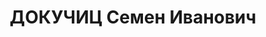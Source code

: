---
title: ДОКУЧИЦ Семен Иванович
description: "Род. в 1904, Польша, Гродненская губ., Пружанский уезд, с. Малич, белорус.\
  \ Проживал: г. Свердловск. Фабрика \"Уралобувь\", диспетчер \n  Арестован 20.10.1937.\
  \ Приговор: 13.01.1938 – ВМН. Расстрелян 13.01.1938"
---